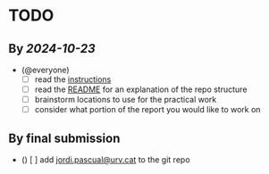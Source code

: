 # TODO

## By *2024-10-23*

- (@everyone)
    - [ ] read the [instructions](references/MAS-practical_work_24-25_presencial_v2.pdf)
    - [ ] read the [README](README.md) for an explanation of the repo structure
    - [ ] brainstorm locations to use for the practical work
    - [ ] consider what portion of the report you would like to work on

## By final submission
- () [ ] add jordi.pascual@urv.cat to the git repo
